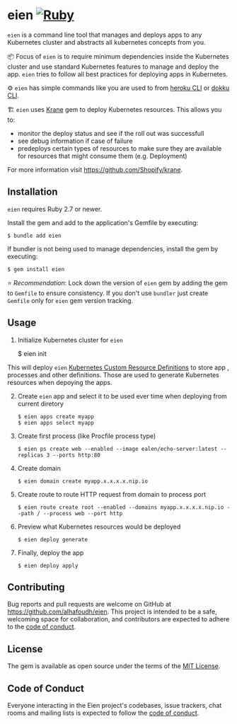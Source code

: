 # eien [![Ruby](https://github.com/alhafoudh/eien/actions/workflows/main.yml/badge.svg?branch=develop)](https://github.com/alhafoudh/eien/actions/workflows/main.yml)

`eien` is a command line tool that manages and deploys apps to any Kubernetes cluster and abstracts all kubernetes
concepts from you.

📦 Focus of `eien` is to require minimum dependencies inside the Kubernetes cluster and use standard Kubernetes features
to manage and deploy the app. `eien` tries to follow all best practices for deploying apps in Kubernetes.

⚙️ `eien` has simple commands like you are used to
from [heroku CLI](https://devcenter.heroku.com/articles/heroku-cli-commands)
or [dokku CLI](https://dokku.com/docs/deployment/application-management).

🏗 `eien` uses [Krane](https://github.com/Shopify/krane) gem to deploy Kubernetes resources. This allows you to:

- monitor the deploy status and see if the roll out was successfull
- see debug information if case of failure
- predeploys certain types of resources to make sure they are available for resources that might consume them (e.g. Deployment)

For more information visit https://github.com/Shopify/krane.

## Installation

`eien` requires Ruby 2.7 or newer.

Install the gem and add to the application's Gemfile by executing:

    $ bundle add eien

If bundler is not being used to manage dependencies, install the gem by executing:

    $ gem install eien

️⭐️ *Recommendation*: Lock down the version of `eien` gem by adding the gem to `Gemfile` to ensure consistency. If you don't use `bundler` just create `Gemfile` only for `eien` gem version tracking.

## Usage

1. Initialize Kubernetes cluster for `eien`


    $ eien init <kubernetes context>

This will deploy `eien` [Kubernetes Custom Resource Definitions](https://kubernetes.io/docs/concepts/extend-kubernetes/api-extension/custom-resources) to store app , processes and other definitions. Those are used to generate Kubernetes resources when depoying the apps.

2. Create `eien` app and select it to be used ever time when deploying from current diretory

    ```
    $ eien apps create myapp
    $ eien apps select myapp
    ```    

3. Create first process (like Procfile process type)

    ```
    $ eien ps create web --enabled --image ealen/echo-server:latest --replicas 3 --ports http:80
    ```

4. Create domain

    ```
    $ eien domain create myapp.x.x.x.x.nip.io
    ```
    

5. Create route to route HTTP request from domain to process port

    ```
    $ eien route create root --enabled --domains myapp.x.x.x.x.nip.io --path / --process web --port http
    ```
    

6. Preview what Kubernetes resources would be deployed

    ```
    $ eien deploy generate
    ```
    

7. Finally, deploy the app

    ```
    $ eien deploy apply
    ```

## Contributing

Bug reports and pull requests are welcome on GitHub at https://github.com/alhafoudh/eien. This project is intended to
be a safe, welcoming space for collaboration, and contributors are expected to adhere to
the [code of conduct](https://github.com/alhafoudh/eien/blob/develop/CODE_OF_CONDUCT.md).

## License

The gem is available as open source under the terms of the [MIT License](https://opensource.org/licenses/MIT).

## Code of Conduct

Everyone interacting in the Eien project's codebases, issue trackers, chat rooms and mailing lists is expected to follow
the [code of conduct](https://github.com/alhafoudh/eien/blob/develop/CODE_OF_CONDUCT.md).
